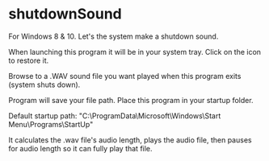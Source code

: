 # shutdownSound
For Windows 8 & 10. Let's the system make a shutdown sound.

When launching this program it will be in your system tray. Click on the icon to restore it.

Browse to a .WAV sound file you want played when this program exits (system shuts down).

Program will save your file path. Place this program in your startup folder.

Default startup path: "C:\ProgramData\Microsoft\Windows\Start Menu\Programs\StartUp"

It calculates the .wav file's audio length, plays the audio file, then pauses for audio length so it can fully play that file.
